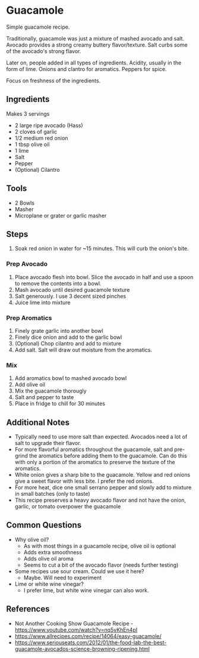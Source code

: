 Guacamole
======
Simple guacamole recipe.

Traditionally, guacamole was just a mixture of mashed avocado and salt. Avocado provides a strong creamy buttery flavor/texture.  Salt curbs some of the avocado's strong flavor.

Later on, people added in all types of ingredients. Acidity, usually in the form of lime. Onions and clantro for aromatics. Peppers for spice.

Focus on freshness of the ingredients.

## Ingredients
Makes 3 servings
* 2 large ripe avocado (Hass)
* 2 cloves of garlic
* 1/2 medium red onion
* 1 tbsp olive oil
* 1 lime
* Salt
* Pepper
* (Optional) Cilantro

## Tools
* 2 Bowls
* Masher
* Microplane or grater or garlic masher

## Steps
1. Soak red onion in water for ~15 minutes. This will curb the onion's bite.
### Prep Avocado
1. Place avocado flesh into bowl. Slice the avocado in half and use a spoon to remove the contents into a bowl.
1. Mash avocado until desired guacamole texture
1. Salt generously. I use 3 decent sized pinches
1. Juice lime into mixture
### Prep Aromatics
1. Finely grate garlic into another bowl
1. Finely dice onion and add to the garlic bowl
1. (Optional) Chop cilantro and add to mixture
1. Add salt. Salt will draw out moisture from the aromatics.
### Mix
1. Add aromatics bowl to mashed avocado bowl
1. Add olive oil
1. Mix the guacamole thorougly
1. Salt and pepper to taste
1. Place in fridge to chill for 30 minutes

## Additional Notes
* Typically need to use more salt than expected. Avocados need a lot of salt to upgrade their flavor.
* For more flavorful aromatics throughout the guacamole, salt and pre-grind the aromatics before adding them to the guacamole. Can do this with only a portion of the aromatics to preserve the texture of the aromatics.
* White onion gives a sharp bite to the guacamole. Yellow and red onions give a sweet flavor with less bite. I prefer the red onions.
* For more heat, dice one small serrano pepper and slowly add to mixture in small batches (only to taste)
* This recipe preserves a heavy avocado flavor and not have the onion, garlic, or tomato overpower the guacamole

## Common Questions
* Why olive oil?
    * As with most things in a guacamole recipe, olive oil is optional
    * Adds extra smoothness
    * Adds olive oil aroma
    * Seems to cut a bit of the avocado flavor (needs further testing)
* Some recipes use sour cream. Could we use it here?
    * Maybe. Will need to experiment
* Lime or white wine vinegar?
    * I prefer lime, but white wine vinegar can also work.

## References
* Not Another Cooking Show Guacamole Recipe - https://www.youtube.com/watch?v=nq5vKhEn4pI
* https://www.allrecipes.com/recipe/14064/easy-guacamole/
* https://www.seriouseats.com/2012/01/the-food-lab-the-best-guacamole-avocados-science-browning-ripening.html